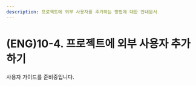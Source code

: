 ```yaml
---
description: 프로젝트에 외부 사용자를 추가하는 방법에 대한 안내문서
---
```


# \(ENG\)10-4. 프로젝트에 외부 사용자 추가하기

사용자 가이드를 준비중입니다.

